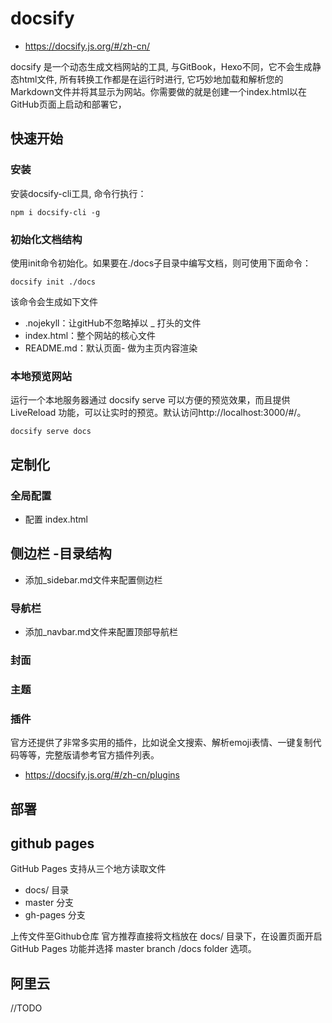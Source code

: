 # docsify

- <https://docsify.js.org/#/zh-cn/>

docsify 是一个动态生成文档网站的工具, 与GitBook，Hexo不同，它不会生成静态html文件, 所有转换工作都是在运行时进行, 它巧妙地加载和解析您的Markdown文件并将其显示为网站。你需要做的就是创建一个index.html以在GitHub页面上启动和部署它，

## 快速开始

### 安装

安装docsify-cli工具, 命令行执行：

`npm i docsify-cli -g`

### 初始化文档结构

使用init命令初始化。如果要在./docs子目录中编写文档，则可使用下面命令：

`docsify init ./docs`

该命令会生成如下文件

- .nojekyll：让gitHub不忽略掉以 _ 打头的文件
- index.html：整个网站的核心文件
- README.md：默认页面- 做为主页内容渲染

### 本地预览网站

运行一个本地服务器通过 docsify serve 可以方便的预览效果，而且提供 LiveReload 功能，可以让实时的预览。默认访问http://localhost:3000/#/。

`docsify serve docs`

## 定制化

### 全局配置

- 配置 index.html

## 侧边栏 -目录结构

- 添加_sidebar.md文件来配置侧边栏

### 导航栏

- 添加_navbar.md文件来配置顶部导航栏

### 封面

### 主题

### 插件

官方还提供了非常多实用的插件，比如说全文搜索、解析emoji表情、一键复制代码等等，完整版请参考官方插件列表。

- https://docsify.js.org/#/zh-cn/plugins

## 部署

## github pages

GitHub Pages 支持从三个地方读取文件

- docs/ 目录
- master 分支
- gh-pages 分支

上传文件至Github仓库 官方推荐直接将文档放在 docs/ 目录下，在设置页面开启 GitHub Pages 功能并选择 master branch /docs folder 选项。

## 阿里云

//TODO